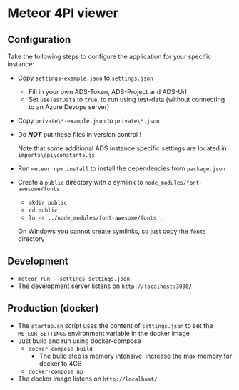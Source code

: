 # Meteor 4PI viewer

## Configuration

Take the following steps to configure the application for your specific instance:

- Copy `settings-example.json` to `settings.json`
  - Fill in your own ADS-Token, ADS-Project and ADS-Url
  - Set `useTestData` to `true`, to run using test-data (without connecting to an Azure Devops server)
- Copy `private\*-example.json` to `private\*.json`

- Do ***NOT*** put these files in version control !

  Note that some additional ADS instance specific settings are located in `imports\api\constants.js`

- Run `meteor npm install` to install the dependencies from `package.json`
- Create a `public` directory with a symlink to `node_modules/font-awesome/fonts`
  - `mkdir public`
  - `cd public`
  - `ln -s ../node_modules/font-awesome/fonts .`

  On Windows you cannot create symlinks, so just copy the `fonts` directory

## Development

- `meteor run --settings settings.json`
- The development server listens on `http://localhost:3000/`

## Production (docker)

- The `startup.sh` script uses the content of `settings.json` to set the `METEOR_SETTINGS` environment variable in the docker image
- Just build and run using docker-compose
  - `docker-compose build`
    - The build step is memory intensive: increase the max memory for docker to 4GB
  - `docker-compose up`
- The docker image listens on `http://localhost/`
